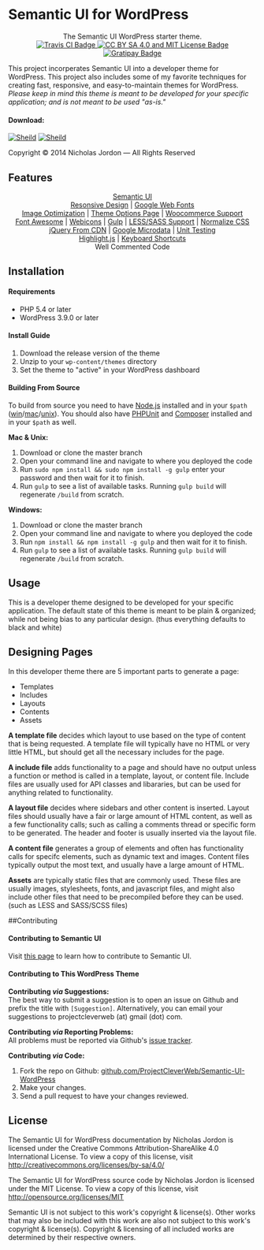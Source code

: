 # Semantic UI for WordPress

<p align="center">
	The Semantic UI WordPress starter theme.<br>
	<a target="_blank" href="https://travis-ci.org/ProjectCleverWeb/Semantic-UI-WordPress">
		<img src="http://img.shields.io/travis/ProjectCleverWeb/Semantic-UI-WordPress.svg?style=flat" alt="Travis CI Badge">
	</a>
	<a target="_blank" href="https://raw.githubusercontent.com/ProjectCleverWeb/Semantic-UI-WordPress/master/LICENSE">
		<img src="http://img.shields.io/badge/Licenses-CC--BY--SA%204.0%20and%20MIT-37BF79.svg?style=flat" alt="CC BY SA 4.0 and MIT License Badge">
	</a>
	<a target="_blank" href="https://gratipay.com/ProjectCleverWeb/">
		<img src="http://img.shields.io/gratipay/ProjectCleverWeb.svg?style=flat" alt="Gratipay Badge">
	</a>
</p>

This project incorperates Semantic UI into a developer theme for WordPress. This
project also includes some of my favorite techniques for creating fast,
responsive, and easy-to-maintain themes for WordPress. *Please keep in mind this
theme is meant to be developed for your specific application; and is not meant to
be used "as-is."*

#### Download:

[![Sheild](http://img.shields.io/badge/release-1.0.0--beta-blue.svg?style=flat)](https://github.com/ProjectCleverWeb/Semantic-UI-WordPress/archive/1.0.0-beta.zip) [![Sheild](http://img.shields.io/badge/branch-master-orange.svg?style=flat)](https://github.com/ProjectCleverWeb/Semantic-UI-WordPress/archive/master.zip)

Copyright &copy; 2014 Nicholas Jordon &mdash; All Rights Reserved

## Features

<p align="center">
	<a target="_blank" href="http://semantic-ui.com/">Semantic UI</a><br>
	<a target="_blank" href="http://en.wikipedia.org/wiki/Responsive_web_design">Resonsive Design</a> | <a target="_blank" href="https://www.google.com/fonts">Google Web Fonts</a><br>
	<a target="_blank" href="https://github.com/firetix/gulp-image-optimization">Image Optimization</a> | <a target="_blank" href="http://codex.wordpress.org/Theme_Development#Theme_Options">Theme Options Page</a> | <a target="_blank" href="http://docs.woothemes.com/document/third-party-custom-theme-compatibility/">Woocommerce Support</a><br>
	<a target="_blank" href="http://fortawesome.github.io/Font-Awesome/">Font Awesome</a> | <a target="_blank" href="https://github.com/adamfairhead/webicons">Webicons</a> | <a target="_blank" href="http://gulpjs.com/">Gulp</a> | <a target="_blank" href="http://sass-lang.com/">LESS/SASS Support</a> | <a target="_blank" href="http://necolas.github.io/normalize.css/">Normalize CSS</a><br>
	<a target="_blank" href="https://developers.google.com/speed/libraries/devguide">jQuery From CDN</a> | <a target="_blank" href="https://support.google.com/webmasters/answer/176035?hl=en&amp;ref_topic=4600447">Google Microdata</a> | <a target="_blank" href="https://travis-ci.org/ProjectCleverWeb/Semantic-UI-WordPress">Unit Testing</a><br>
	<a target="_blank" href="https://highlightjs.org/">Highlight.js</a> | <a target="_blank" href="http://craig.is/killing/mice">Keyboard Shortcuts</a><br>
	Well Commented Code
</p>

## Installation

#### Requirements

* PHP 5.4 or later
* WordPress 3.9.0 or later

#### Install Guide

1. Download the release version of the theme
2. Unzip to your `wp-content/themes` directory
3. Set the theme to "active" in your WordPress dashboard

#### Building From Source

To build from source you need to have [Node.js](http://nodejs.org/) installed
and in your `$path` ([win](http://www.computerhope.com/issues/ch000549.htm)/[mac](http://apple.stackexchange.com/questions/119125/mac-os-x-mavericks-add-to-path)/[unix](http://unix.stackexchange.com/questions/26047/how-to-correctly-add-a-path-to-path)).
You should also have [PHPUnit](https://phpunit.de/) and
[Composer](https://getcomposer.org/) installed and in your `$path` as well.

**Mac &amp; Unix:**

1. Download or clone the master branch
2. Open your command line and navigate to where you deployed the code
3. Run `sudo npm install && sudo npm install -g gulp` enter your password and then wait for it to finish.
4. Run `gulp` to see a list of available tasks. Running `gulp build` will regenerate `/build` from scratch.

**Windows:**

1. Download or clone the master branch
2. Open your command line and navigate to where you deployed the code
3. Run `npm install && npm install -g gulp` and then wait for it to finish.
4. Run `gulp` to see a list of available tasks. Running `gulp build` will regenerate `/build` from scratch.

## Usage

This is a developer theme designed to be developed for your specific application.
The default state of this theme is meant to be plain &amp; organized; while not
being bias to any particular design. (thus everything defaults to black and
white)

## Designing Pages

In this developer theme there are 5 important parts to generate a page:

- Templates
- Includes
- Layouts
- Contents
- Assets

**A template file** decides which layout to use based on the type of content
that is being requested. A template file will typically have no HTML or very
little HTML, but should get all the necessary includes for the page.

**A include file** adds functionality to a page and should have no output unless
a function or method is called in a template, layout, or content file. Include
files are usually used for API classes and libararies, but can be used for
anything related to functionality.

**A layout file** decides where sidebars and other content is inserted. Layout
files should usually have a fair or large amount of HTML content, as well as a
few functionality calls; such as calling a comments thread or specific form to
be generated. The header and footer is usually inserted via the layout file.

**A content file** generates a group of elements and often has functionality
calls for specifc elements, such as dynamic text and images. Content files
typically output the most text, and usually have a large amount of HTML.

**Assets** are typically static files that are commonly used. These files are
usually images, stylesheets, fonts, and javascript files, and might also
include other files that need to be precompiled before they can be used. (such
as LESS and SASS/SCSS files)

##Contributing

#### Contributing to Semantic UI

Visit [this page](http://semantic-ui.com/project/contributing.html#/contributing)
to learn how to contribute to Semantic UI.

#### Contributing to This WordPress Theme

**Contributing *via* Suggestions:** <br>
The best way to submit a suggestion is to open an issue on Github and prefix the
title with `[Suggestion]`. Alternatively, you can email your suggestions to
projectcleverweb (at) gmail (dot) com.

**Contributing *via* Reporting Problems:** <br>
All problems must be reported via Github's
[issue tracker](https://github.com/ProjectCleverWeb/Semantic-UI-WordPress/issues).

**Contributing *via* Code:**

1. Fork the repo on Github: [github.com/ProjectCleverWeb/Semantic-UI-WordPress](https://github.com/ProjectCleverWeb/Semantic-UI-WordPress)
2. Make your changes.
3. Send a pull request to have your changes reviewed.

## License

The Semantic UI for WordPress documentation by Nicholas Jordon is licensed
under the Creative Commons Attribution-ShareAlike 4.0 International License.
To view a copy of this license, visit http://creativecommons.org/licenses/by-sa/4.0/

The Semantic UI for WordPress source code by Nicholas Jordon is licensed under
the MIT License. To view a copy of this license, visit http://opensource.org/licenses/MIT

Semantic UI is not subject to this work's copyright &amp; license(s). Other
works that may also be included with this work are also not subject to this
work's copyright &amp; license(s). Copyright &amp; licensing of all included
works are determined by their respective owners.
